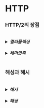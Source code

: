 # HTTP

### HTTP/2의 장점

<br>

<details>
<summary><b><i>멀티플렉싱</b></i></summary>
<div markdown="1">
    <ul>
      <li><b><i>여러 개의 스트림을 사용하여 송수신하는 기능</i></b></li>
    </ul>
</div>
</details>

<br>

<details>
<summary><b><i>헤더압축</b></i></summary>
<div markdown="1">
    <ul>
      <li><b><i>허프만 코딩 압축 알고리즘을 사용하여 헤더를 압축</i></b></li>
    </ul>
</div>
</details>

<br>

### 해싱과 해시

<br>

<details>
<summary><b><i>해시</b></i></summary>
<div markdown="1">
    <ul>
      <li><b><i>다양한 길이를 가진 데이터를 고정된 길이를 가진 데이터로 매핑한 값</i></b></li>
    </ul>
</div>
</details>

<br>

<details>
<summary><b><i>해싱</b></i></summary>
<div markdown="1">
    <ul>
      <li> 임의의 데이터를 <b><i>해시</i></b>로 바꿔주는 일이며 해시 함수가 이를 담당함</li>
    </ul>
</div>
</details>